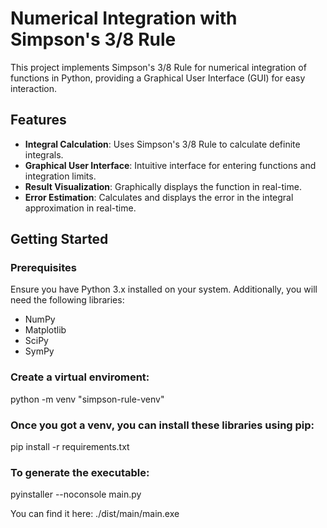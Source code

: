 # Numerical Integration with Simpson's 3/8 Rule

This project implements Simpson's 3/8 Rule for numerical integration of functions in Python, providing a Graphical User Interface (GUI) for easy interaction.

## Features

- **Integral Calculation**: Uses Simpson's 3/8 Rule to calculate definite integrals.
- **Graphical User Interface**: Intuitive interface for entering functions and integration limits.
- **Result Visualization**: Graphically displays the function in real-time.
- **Error Estimation**: Calculates and displays the error in the integral approximation in real-time.

## Getting Started

### Prerequisites

Ensure you have Python 3.x installed on your system. Additionally, you will need the following libraries:

- NumPy
- Matplotlib
- SciPy
- SymPy

### Create a virtual enviroment:
python -m venv "simpson-rule-venv"                                                                                                            
### Once you got a venv, you can install these libraries using pip:
pip install -r requirements.txt

### To generate the executable:
pyinstaller --noconsole main.py

You can find it here: ./dist/main/main.exe